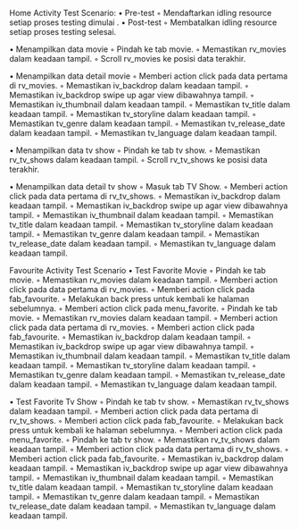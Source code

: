 Home Activity Test Scenario:
• Pre-test
    ◦ Mendaftarkan idling resource setiap proses testing dimulai .
• Post-test
    ◦ Membatalkan idling resource setiap proses testing selesai.

• Menampilkan data movie
    ◦ Pindah ke tab movie.
    ◦ Memastikan rv_movies dalam keadaan tampil.
    ◦ Scroll rv_movies ke posisi data terakhir.

• Menampilkan data detail movie
    ◦ Memberi action click pada data pertama di rv_movies.
    ◦ Memastikan iv_backdrop dalam keadaan tampil.
    ◦ Memastikan iv_backdrop swipe up agar view dibawahnya tampil.
    ◦ Memastikan iv_thumbnail dalam keadaan tampil.
    ◦ Memastikan tv_title dalam keadaan tampil.
    ◦ Memastikan tv_storyline dalam keadaan tampil.
    ◦ Memastikan tv_genre dalam keadaan tampil.
    ◦ Memastikan tv_release_date dalam keadaan tampil.
    ◦ Memastikan tv_language dalam keadaan tampil.
    
• Menampilkan data tv show
    ◦ Pindah ke tab tv show.
    ◦ Memastikan rv_tv_shows dalam keadaan tampil.
    ◦ Scroll rv_tv_shows ke posisi data terakhir.

• Menampilkan data detail tv show
    ◦ Masuk tab TV Show.
    ◦ Memberi action click pada data pertama di rv_tv_shows.
    ◦ Memastikan iv_backdrop dalam keadaan tampil.
    ◦ Memastikan iv_backdrop swipe up agar view dibawahnya tampil.
    ◦ Memastikan iv_thumbnail dalam keadaan tampil.
    ◦ Memastikan tv_title dalam keadaan tampil.
    ◦ Memastikan tv_storyline dalam keadaan tampil.
    ◦ Memastikan tv_genre dalam keadaan tampil.
    ◦ Memastikan tv_release_date dalam keadaan tampil.
    ◦ Memastikan tv_language dalam keadaan tampil.
    
Favourite Activity Test Scenario
• Test Favorite Movie
    ◦ Pindah ke tab movie.
    ◦ Memastikan rv_movies dalam keadaan tampil.
    ◦ Memberi action click pada data pertama di rv_movies.
    ◦ Memberi action click pada fab_favourite.
    ◦ Melakukan back press untuk kembali ke halaman sebelumnya.
    ◦ Memberi action click pada menu_favorite.
    ◦ Pindah ke tab movie.
    ◦ Memastikan rv_movies dalam keadaan tampil.
    ◦ Memberi action click pada data pertama di rv_movies.
    ◦ Memberi action click pada fab_favourite.
    ◦ Memastikan iv_backdrop dalam keadaan tampil.
    ◦ Memastikan iv_backdrop swipe up agar view dibawahnya tampil.
    ◦ Memastikan iv_thumbnail dalam keadaan tampil.
    ◦ Memastikan tv_title dalam keadaan tampil.
    ◦ Memastikan tv_storyline dalam keadaan tampil.
    ◦ Memastikan tv_genre dalam keadaan tampil.
    ◦ Memastikan tv_release_date dalam keadaan tampil.
    ◦ Memastikan tv_language dalam keadaan tampil.

• Test Favorite Tv Show
    ◦ Pindah ke tab tv show.
    ◦ Memastikan rv_tv_shows dalam keadaan tampil.
    ◦ Memberi action click pada data pertama di rv_tv_shows.
    ◦ Memberi action click pada fab_favourite.
    ◦ Melakukan back press untuk kembali ke halaman sebelumnya.
    ◦ Memberi action click pada menu_favorite.
    ◦ Pindah ke tab tv show.
    ◦ Memastikan rv_tv_shows dalam keadaan tampil.
    ◦ Memberi action click pada data pertama di rv_tv_shows.
    ◦ Memberi action click pada fab_favourite.
    ◦ Memastikan iv_backdrop dalam keadaan tampil.
    ◦ Memastikan iv_backdrop swipe up agar view dibawahnya tampil.
    ◦ Memastikan iv_thumbnail dalam keadaan tampil.
    ◦ Memastikan tv_title dalam keadaan tampil.
    ◦ Memastikan tv_storyline dalam keadaan tampil.
    ◦ Memastikan tv_genre dalam keadaan tampil.
    ◦ Memastikan tv_release_date dalam keadaan tampil.
    ◦ Memastikan tv_language dalam keadaan tampil.
